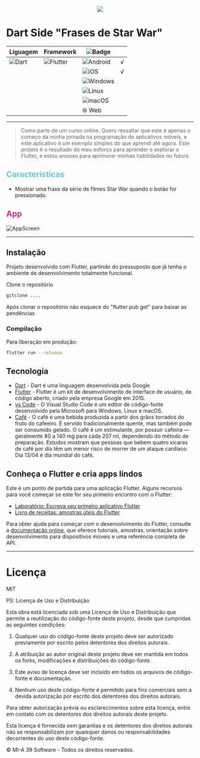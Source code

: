<p align="center">
<img src=https://user-images.githubusercontent.com/37612961/208954235-32b1cf78-9f45-4b07-80bf-a14ef566587f.png />
</p>


# Dart Side "Frases de Star War"
| Liguagem |  Framework | ![Badge](https://img.shields.io/badge/cross-platform-%237159c1?style=for-the-badge&logo=ghost) | |
| ------ | ------ | ------ | ------ | 
| ![Dart](https://img.shields.io/badge/dart-%230175C2.svg?style=for-the-badge&logo=dart&logoColor=white) | ![Flutter](https://img.shields.io/badge/Flutter-%2302569B.svg?style=for-the-badge&logo=Flutter&logoColor=white) | ![Android](https://img.shields.io/badge/Android-3DDC84?style=for-the-badge&logo=android&logoColor=white) | √ |
||| ![iOS](https://img.shields.io/badge/iOS-000000?style=for-the-badge&logo=ios&logoColor=white) | √ |
||| ![Windows](https://img.shields.io/badge/Windows-0078D6?style=for-the-badge&logo=windows&logoColor=white) | |
||| ![Linux](https://img.shields.io/badge/Linux-FCC624?style=for-the-badge&logo=linux&logoColor=black) | |
|||![macOS](https://img.shields.io/badge/mac%20os-000000?style=for-the-badge&logo=macos&logoColor=F0F0F0) | |
|||🌐 Web | |

___

<!-- Seu objetivo -->
>Como parte de um curso online. Quero ressaltar que este é apenas o começo da minha jornada na programação de aplicativos móveis, e este aplicativo é um exemplo simples do que aprendi até agora. Este projeto é o resultado do meu esforço para aprender e explorar o Flutter, e estou ansioso para aprimorar minhas habilidades no futuro.

<!-- o que  pode ser feito com este aplicativo? -->
## <span style="color:rgb(99,202,227)">Características</span>
- Mostrar uma frase da série de filmes Star War quando o botão for pressionado.

## <span style="color:rgb(201,45,146)">App</span>
![AppScreen](https://github.com/davsonirom/davsonirom/assets/37612961/f29b6f91-eb7a-4e4d-9b33-c325659bceab)

-------
## Instalação
Projeto desenvolvido com Flutter, partindo do pressuposto que já tenha o ambiente de desenvolvimento totalmente funcional.

Clone o repositório
```sh
gitclone ....
```
Após clonar o repositório não esquece do "flutter pub get" para baixar as pendências


### Compilação
Para liberação em produção:
```sh
flutter run --release
```

<!-- coisa que amamos -->
## Tecnologia
- [Dart] - Dart é uma linguagem desenvolvida pela Google
- [Flutter] - Flutter é um kit de desenvolvimento de interface de usuário, de código aberto, criado pela empresa Google em 2015.
- [vs Code] - O Visual Studio Code é um editor de código-fonte desenvolvido pela Microsoft para Windows, Linux e macOS.
- [Café] - O café é uma bebida produzida a partir dos grãos torrados do fruto do cafeeiro. É servido tradicionalmente quente, mas também pode ser consumido gelado. O café é um estimulante, por possuir cafeína — geralmente 80 a 140 mg para cada 207 ml, dependendo do método de preparação. Estudos mostram que pessoas que bebem quatro xícaras de café por dia têm um menor risco de morrer de um ataque cardíaco. Dia 13/04 é dia mundial do café.

<!-- venha para o lado dart da força -->

## Conheça o Flutter e cria apps lindos
Este é um ponto de partida para uma aplicação Flutter. Alguns recursos para você começar se este for seu primeiro encontro com o Flutter:
- [Laboratório: Escreva seu primeiro aplicativo Flutter](https://docs.flutter.dev/get-started/codelab)
- [Livro de receitas: amostras úteis do Flutter](https://docs.flutter.dev/cookbook)

Para obter ajuda para começar com o desenvolvimento do Flutter, consulte a [documentação online](https://docs.flutter.dev/), que oferece tutoriais, amostras, orientação sobre desenvolvimento para dispositivos móveis e uma referência completa de API.

----
# Licença
MIT

PS: Licença de Uso e Distribuição

Esta obra está licenciada sob uma Licença de Uso e Distribuição que permite a reutilização do código-fonte deste projeto, desde que cumpridas as seguintes condições:

1. Qualquer uso do código-fonte deste projeto deve ser autorizado previamente por escrito pelos detentores dos direitos autorais.

2. A atribuição ao autor original deste projeto deve ser mantida em todos os forks, modificações e distribuições do código-fonte.

3. Este aviso de licença deve ser incluído em todos os arquivos de código-fonte e documentação.

4. Nenhum uso deste código-fonte é permitido para fins comerciais sem a devida autorização por escrito dos detentores dos direitos autorais.

Para obter autorização prévia ou esclarecimentos sobre esta licença, entre em contato com os detentores dos direitos autorais deste projeto.

Esta licença é fornecida sem garantias e os detentores dos direitos autorais não se responsabilizam por quaisquer danos ou responsabilidades decorrentes do uso deste código-fonte.

© MI-A 39 Software - Todos os direitos reservados.




[//]: # (Estes são links de referência usados ​​no corpo desta nota e são removidos quando o processador de remarcação faz seu trabalho. Não há necessidade de formatar bem porque não deve ser visto. Obrigado SO - http: //stackoverflow.com/questions/4823468/store-comments-in-markdown-syntax)

[comment]: <> (links das tecnologia)
   [Dart]: <https://dart.dev>
   [Flutter]: <https://flutter.dev>
   [vs Code]: <https://code.visualstudio.com>
   [café]: <https://pt.wikipedia.org/wiki/Café>
